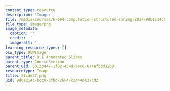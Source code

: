 ```yaml
---
content_type: resource
description: 'Image: '
file: /media/courses/6-004-computation-structures-spring-2017/9d61c14cbcc83fbd2684c2d44dc37cd2_Slide27.png
file_type: image/png
image_metadata:
  caption: ''
  credit: ''
  image-alt: ''
learning_resource_types: []
ocw_type: OCWImage
parent_title: 9.1 Annotated Slides
parent_type: CourseSection
parent_uid: 50133447-1f02-454d-b4c8-8a4afb3d32b8
resourcetype: Image
title: Slide27.png
uid: 9d61c14c-bcc8-3fbd-2684-c2d44dc37cd2
---
```

